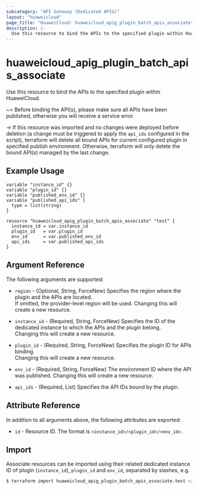 ```yaml
---
subcategory: "API Gateway (Dedicated APIG)"
layout: "huaweicloud"
page_title: "HuaweiCloud: huaweicloud_apig_plugin_batch_apis_associate"
description: |-
  Use this resource to bind the APIs to the specified plugin within HuaweiCloud.
---
```


# huaweicloud_apig_plugin_batch_apis_associate

Use this resource to bind the APIs to the specified plugin within HuaweiCloud.

~> Before binding the API(s), please make sure all APIs have been published, otherwise you will receive a service error.

-> If this resource was imported and no changes were deployed before deletion (a change must be triggered to apply the
   `api_ids` configured in the script), terraform will delete all bound APIs for current configured plugin in
   specified publish environment. Otherwise, terraform will only delete the bound API(s) managed by the last change.

## Example Usage

```hcl
variable "instance_id" {}
variable "plugin_id" {}
variable "published_env_id" {}
variable "published_api_ids" {
  type = list(string)
}

resource "huaweicloud_apig_plugin_batch_apis_associate" "test" {
  instance_id = var.instance_id
  plugin_id   = var.plugin_id
  env_id      = var.published_env_id
  api_ids     = var.published_api_ids
}
```

## Argument Reference

The following arguments are supported:

* `region` - (Optional, String, ForceNew) Specifies the region where the plugin and the APIs are located.  
  If omitted, the provider-level region will be used. Changing this will create a new resource.

* `instance_id` - (Required, String, ForceNew) Specifies the ID of the dedicated instance to which the APIs and the
  plugin belong.  
  Changing this will create a new resource.

* `plugin_id` - (Required, String, ForceNew) Specifies the plugin ID for APIs binding.  
  Changing this will create a new resource.

* `env_id` - (Required, String, ForceNew) The environment ID where the API was published.
  Changing this will create a new resource.

* `api_ids` - (Required, List) Specifies the API IDs bound by the plugin.

## Attribute Reference

In addition to all arguments above, the following attributes are exported:

* `id` - Resource ID. The format is `<instance_id>/<plugin_id>/<env_id>`.

## Import

Associate resources can be imported using their related dedicated instance ID of plugin (`instance_id`), `plugin_id` and
`env_id`, separated by slashes, e.g.

```bash
$ terraform import huaweicloud_apig_plugin_batch_apis_associate.test <instance_id>/<plugin_id>/<env_id>
```
